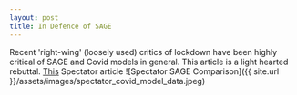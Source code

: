 ```yaml
---
layout: post
title: In Defence of SAGE
---
```

Recent 'right-wing' (loosely used) critics of lockdown have been highly critical of SAGE and Covid models in general. This article is a light hearted rebuttal.
[This](https://www.spectator.co.uk/article/how-did-sage-scenarios-compare-to-reality-an-update) Spectator article ![Spectator SAGE Comparison]({{ site.url }}/assets/images/spectator_covid_model_data.jpeg)
